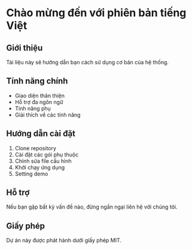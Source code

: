 # Chào mừng đến với phiên bản tiếng Việt

## Giới thiệu
Tài liệu này sẽ hướng dẫn bạn cách sử dụng cơ bản của hệ thống.

## Tính năng chính
- Giao diện thân thiện
- Hỗ trợ đa ngôn ngữ
- Tính năng phụ
- Giải thích về các tính năng

## Hướng dẫn cài đặt
1. Clone repository
2. Cài đặt các gói phụ thuộc
3. Chỉnh sửa file cấu hình
4. Khởi chạy ứng dụng
5. Setting demo

## Hỗ trợ
Nếu bạn gặp bất kỳ vấn đề nào, đừng ngần ngại liên hệ với chúng tôi.

## Giấy phép
Dự án này được phát hành dưới giấy phép MIT.
